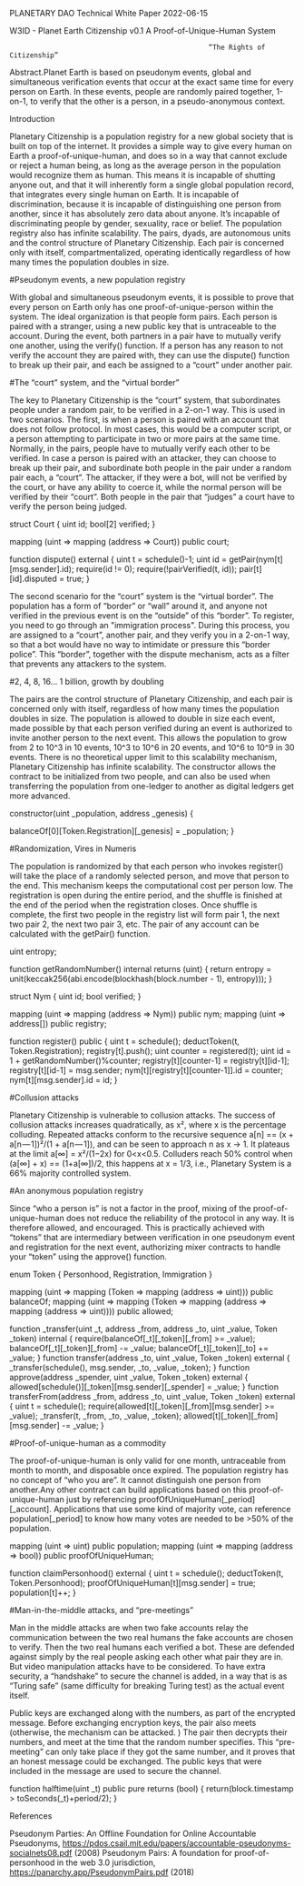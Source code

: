 PLANETARY DAO
Technical White Paper 
2022-06-15


W3ID - Planet Earth Citizenship v0.1 
A Proof-of-Unique-Human System
                                                    
                                                     “The Rights of Citizenship”
Abstract.Planet Earth is based on pseudonym events, global and simultaneous verification events that occur at the exact same time for every person on Earth. In these events, people are randomly paired together, 1-on-1, to verify that the other is a person, in a pseudo-anonymous context. 


Introduction 

Planetary Citizenship is a population registry for a new global society that is built on top of the internet. It provides a simple way to give every human on Earth a proof-of-unique-human, and does so in a way that cannot exclude or reject a human being, as long as the average person in the population would recognize them as human. This means it is incapable of shutting anyone out, and that it will inherently form a single global population record, that integrates every single human on Earth. It is incapable of discrimination, because it is incapable of distinguishing one person from another, since it has absolutely zero data about anyone. It’s incapable of discriminating people by gender, sexuality, race or belief. The population registry also has infinite scalability. The pairs, dyads, are autonomous units and the control structure of Planetary Citizenship. Each pair is concerned only with itself, compartmentalized, operating identically regardless of how many times the population doubles in size. 


#Pseudonym events, a new population registry

With global and simultaneous pseudonym events, it is possible to prove that every person on Earth only has one proof-of-unique-person within the system. The ideal organization is that people form pairs. Each person is paired with a stranger, using a new public key that is untraceable to the account.  During the event, both partners in a pair have to mutually verify one another, using the verify() function. If a person has any reason to not verify the account they are paired with, they can use the dispute() function to break up their pair, and each be assigned to a “court” under another pair.



#The “court” system, and the “virtual border”

The key to Planetary Citizenship is the “court” system, that subordinates people under a random pair, to be verified in a 2-on-1 way. This is used in two scenarios. The first, is when a person is paired with an account that does not follow protocol. In most cases, this would be a computer script, or a person attempting to participate in two or more pairs at the same time. Normally, in the pairs, people have to mutually verify each other to be verified. In case a person is paired with an attacker, they can choose to break up their pair, and subordinate both people in the pair under a random pair each, a “court”. The attacker, if they were a bot, will not be verified by the court, or have any ability to coerce it, while the normal person will be verified by their “court”. Both people in the pair that “judges” a court have to verify the person being judged.

struct Court { uint id; bool[2] verified; }

mapping (uint => mapping (address => Court)) public court;

function dispute() external {
uint t = schedule()-1;
uint id = getPair(nym[t][msg.sender].id);
require(id != 0);
require(!pairVerified(t, id));
pair[t][id].disputed = true;
}

The second scenario for the “court” system is the “virtual border”. The population has a form of “border” or “wall” around it, and anyone not verified in the previous event is on the “outside” of this “border”. To register, you need to go through an "immigration process". During this process, you are assigned to a “court”, another pair, and they verify you in a 2-on-1 way, so that a bot would have no way to intimidate or pressure this “border police”. This “border”, together with the dispute mechanism, acts as a filter that prevents any attackers to the system.


#2, 4, 8, 16… 1 billion, growth by doubling

The pairs are the control structure of Planetary Citizenship, and each pair is concerned only with itself, regardless of how many times the population doubles in size. The population is allowed to double in size each event, made possible by that each person verified during an event is authorized to invite another person to the next event. This allows the population to grow from 2 to 10^3 in 10 events, 10^3 to 10^6 in 20 events, and 10^6 to 10^9 in 30 events.
There is no theoretical upper limit to this scalability mechanism, Planetary Citizenship has infinite scalability. The constructor allows the contract to be initialized from two people, and can also be used when transferring the population from one-ledger to another as digital ledgers get more advanced.

constructor(uint _population, address _genesis) {

   balanceOf[0][Token.Registration][_genesis] = _population;
}


#Randomization, Vires in Numeris

The population is randomized by that each person who invokes register() will take the place of a randomly selected person, and move that person to the end. This mechanism keeps the computational cost per person low. The registration is open during the entire period, and the shuffle is finished at the end of the period when the registration closes. Once shuffle is complete, the first two people in the registry list will form pair 1, the next two pair 2, the next two pair 3, etc. The pair of any account can be calculated with the getPair() function.


uint entropy;

function getRandomNumber() internal returns (uint) {
return entropy = unit(keccak256(abi.encode(blockhash(block.number - 1), entropy)));
}

struct Nym { uint id; bool verified; }

mapping (uint => mapping (address => Nym)) public nym;
mapping (uint => address[]) public registry;

function register() public {
uint t = schedule();
deductToken(t, Token.Registration);
registry[t].push();
uint counter = registered(t);
uint id = 1 + getRandomNumber()%counter;
registry[t][counter-1] = registry[t][id-1];
registry[t][id-1] = msg.sender;
nym[t][registry[t][counter-1]].id = counter;
nym[t][msg.sender].id = id;
}



#Collusion attacks

Planetary Citizenship is vulnerable to collusion attacks. The success of collusion attacks increases quadratically, as x², where x is the percentage colluding. Repeated attacks conform to the recursive sequence a[n] == (x + a[n — 1])²/(1 + a[n — 1]), and can be seen to approach n as x -> 1. It plateaus at the limit a[∞] = x²/(1−2x) for 0<x<0.5. Colluders reach 50% control when (a[∞] + x) == (1+a[∞])/2, this happens at x = 1/3, i.e., Planetary System is a 66% majority controlled system.



#An anonymous population registry

Since “who a person is” is not a factor in the proof, mixing of the proof-of-unique-human does not reduce the reliability of the protocol in any way. It is therefore allowed, and encouraged. This is practically achieved with “tokens” that are intermediary between verification in one pseudonym event and registration for the next event, authorizing mixer contracts to handle your “token” using the approve() function.


enum Token { Personhood, Registration, Immigration }

mapping (uint => mapping (Token => mapping (address => uint))) public balanceOf;
mapping (uint => mapping (Token => mapping (address => mapping (address => uint)))) public allowed;

function _transfer(uint _t, address _from, address _to, uint _value, Token _token) internal {
require(balanceOf[_t][_token][_from] >= _value);
balanceOf[_t][_token][_from] -= _value;
balanceOf[_t][_token][_to] += _value;
}
function transfer(address _to, uint _value, Token _token) external {
_transfer(schedule(), msg.sender, _to, _value, _token);
}
function approve(address _spender, uint _value, Token _token) external {
allowed[schedule()][_token][msg.sender][_spender] = _value;
}
function transferFrom(address _from, address _to, uint _value, Token _token) external {
uint t = schedule();
require(allowed[t][_token][_from][msg.sender] >= _value);
_transfer(t, _from, _to, _value, _token);
allowed[t][_token][_from][msg.sender] -= _value;
}


#Proof-of-unique-human as a commodity

The proof-of-unique-human is only valid for one month, untraceable from month to month, and disposable once expired. The population registry has no concept of “who you are”. It cannot distinguish one person from another.Any other contract can build applications based on this proof-of-unique-human just by referencing proofOfUniqueHuman[_period][_account]. Applications that use some kind of majority vote, can reference population[_period] to know how many votes are needed to be >50% of the population.

mapping (uint => uint) public population;
mapping (uint => mapping (address => bool)) public proofOfUniqueHuman;

function claimPersonhood() external {
uint t = schedule();
deductToken(t, Token.Personhood);
proofOfUniqueHuman[t][msg.sender] = true;
population[t]++;
}


#Man-in-the-middle attacks, and “pre-meetings”

Man in the middle attacks are when two fake accounts relay the communication between the two real humans the fake accounts are chosen to verify. Then the two real humans each verified a bot. These are defended against simply by the real people asking each other what pair they are in. But video manipulation attacks have to be considered. To have extra security, a “handshake” to secure the channel is added, in a way that is as “Turing safe” (same difficulty for breaking Turing test) as the actual event itself. 


Public keys are exchanged along with the numbers, as part of the encrypted message. Before exchanging encryption keys, the pair also meets (otherwise, the mechanism can be attacked. ) The pair then decrypts their numbers, and meet at the time that the random number specifies. This “pre-meeting” can only take place if they got the same number, and it proves that an honest message could be exchanged. The public keys that were included in the message are used to secure the channel.




function halftime(uint _t) public pure returns (bool) { return(block.timestamp > toSeconds(_t)+period/2); }

















References

Pseudonym Parties: An Offline Foundation for Online Accountable Pseudonyms,
https://pdos.csail.mit.edu/papers/accountable-pseudonyms-socialnets08.pdf (2008)
Pseudonym Pairs: A foundation for proof-of-personhood in the web 3.0 jurisdiction,
https://panarchy.app/PseudonymPairs.pdf (2018)





